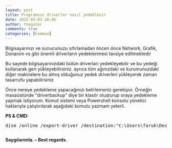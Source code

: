 ```yaml
---
layout: post
title: Programsız driverler nasıl yedeklenir
date: 2022-03-03 18:46
author: theguler
comments: true
categories: [Common]
---
```

<!-- wp:paragraph -->
<p>Bilgisayarınızı ve sunucunuzu sıfırlamadan öncen önce Network, Grafik, Donanım vs gibi önemli driverların yedeklenmesi tavsiye edilmektedir</p>
<!-- /wp:paragraph -->

<!-- wp:paragraph -->
<p>Bu sayede bilgisayarınızdaki bütün driverlari yedekleyebilir ve bu yedeği kullanarak geri yükleyebilirsiniz. ayrıca tüm ağınızdaki ve kurumunuzdaki diğer makinelere bu almış olduğunuz yedek driverleri yükleyerek zaman tasarrufu yapabilirsiniz</p>
<!-- /wp:paragraph -->

<!-- wp:paragraph -->
<p>Önce nereye yedekleme yapacağınızı belirlemeniz gerekiyor. Örneğin masaüstünde "driverbackup" diye bir klasör oluşturup oraya yedekleme yapmak istiyorum.&nbsp;Komut sistemi veya Powershell konsolu yönetici haklarıyla çalıştırılarak aşağıdaki komutu yazmam yeterli.</p>
<!-- /wp:paragraph -->

<!-- wp:paragraph -->
<p><strong>PS &amp; CMD:</strong></p>
<!-- /wp:paragraph -->

<!-- wp:preformatted -->
<pre id="block-212c4770-1090-40f9-a3aa-882bb19bd474" class="wp-block-preformatted">dism /online /export-driver /destination:"C:\Users\faruk\Desktop\driverbackup"</pre>
<!-- /wp:preformatted -->

<!-- wp:image {"id":2223,"sizeSlug":"large","linkDestination":"none"} -->
<figure class="wp-block-image size-large"><img src="https://theguler.wordpress.com/wp-content/uploads/2022/03/bckp.png?w=1024" alt="" class="wp-image-2223" /></figure>
<!-- /wp:image -->

<!-- wp:paragraph -->
<p><strong>Saygılarımla. – Best regards.</strong></p>
<!-- /wp:paragraph -->
